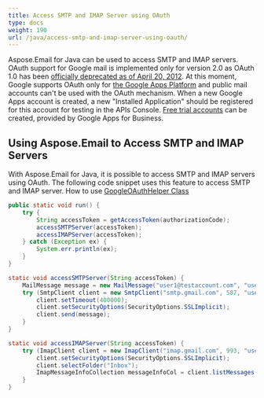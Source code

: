 ```yaml
---
title: Access SMTP and IMAP Server using OAuth
type: docs
weight: 190
url: /java/access-smtp-and-imap-server-using-oauth/
---
```



Aspose.Email for Java can be used to access SMTP and IMAP servers. OAuth support for Google mail is implemented only for version 2.0 as OAuth 1.0 has been [officially deprecated as of April 20, 2012](https://developers.google.com/accounts/docs/RegistrationForWebAppsAuto). At this moment, Google supports OAuth only for [the Google Apps Platform](https://developers.google.com/gmail/imap) and public mail accounts can't be used with the OAuth mechanism. When a new Google Apps account is created, a new "Installed Application" should be registered for this account for testing in the APIs Console. [Free trial accounts](https://www.google.com/a/signup/?hl=en&source=gafb-homepage-canvas-en) can be created, provided by Google Apps for Business.
## **Using Aspose.Email to Access SMTP and IMAP Servers**
With Aspose.Email for Java, it is possible to access SMTP and IMAP servers using OAuth. The following code snippet uses this feature to access SMTP and IMAP server.
How to use [GoogleOAuthHelper Class](/email/java/gmail-utility-features/#googleoauthhelper-class)


~~~Java
public static void run() {
    try {
        String accessToken = getAccessToken(authorizationCode);
        accessSMTPServer(accessToken);
        accessIMAPServer(accessToken);
    } catch (Exception ex) {
        System.err.println(ex);
    }
}

static void accessSMTPServer(String accessToken) {
    MailMessage message = new MailMessage("user1@testaccount.com", "user1@testaccount.com", "SUBJECT - " + UUID.randomUUID().toString(), "Access to SMTP servers using OAuth");
    try (SmtpClient client = new SmtpClient("smtp.gmail.com", 587, "user1@testaccount.com", accessToken, true)) {
        client.setTimeout(400000);
        client.setSecurityOptions(SecurityOptions.SSLImplicit);
        client.send(message);
    }
}

static void accessIMAPServer(String accessToken) {
    try (ImapClient client = new ImapClient("imap.gmail.com", 993, "user1@testaccount.com", accessToken, true)) {
        client.setSecurityOptions(SecurityOptions.SSLImplicit);
        client.selectFolder("Inbox");
        ImapMessageInfoCollection messageInfoCol = client.listMessages();
    }
}
~~~